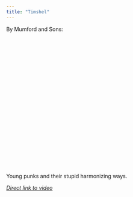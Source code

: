 ```yaml
---
title: "Timshel"
---
```

<p>By Mumford and Sons:</p>
<p><object width="425" height="344"><param name="movie" value="http://www.youtube.com/v/kl-VCHzS1So&hl=en_US&fs=1&rel=0"></param><param name="allowFullScreen" value="true"></param><param name="allowscriptaccess" value="always"></param><embed src="http://www.youtube.com/v/kl-VCHzS1So&hl=en_US&fs=1&rel=0" type="application/x-shockwave-flash" allowscriptaccess="always" allowfullscreen="true" width="425" height="344"></embed></object></p>
<p>Young punks and their stupid harmonizing ways.</p>
<p><em><a href="http://www.youtube.com/watch?v=kl-VCHzS1So">Direct link to video</a></em></p>
